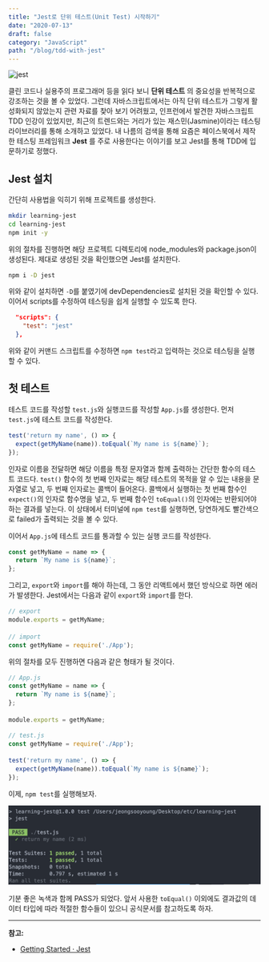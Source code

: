 ```yaml
---
title: "Jest로 단위 테스트(Unit Test) 시작하기"
date: "2020-07-13"
draft: false
category: "JavaScript"
path: "/blog/tdd-with-jest"
---
```


![jest](https://miro.medium.com/max/1200/1*Q26gw-kNzOXUqZKRr04T-g.png)

클린 코드나 실용주의 프로그래머 등을 읽다 보니 **단위 테스트** 의 중요성을 반복적으로 강조하는 것을 볼 수 있었다. 그런데 자바스크립트에서는 아직 단위 테스트가 그렇게 활성화되지 않았는지 관련 자료를 찾아 보기 어려웠고, 인프런에서 발견한 자바스크립트 TDD 인강이 있었지만, 최근의 트렌드와는 거리가 있는 재스민(Jasmine)이라는 테스팅 라이브러리를 통해 소개하고 있었다.
내 나름의 검색을 통해 요즘은 페이스북에서 제작한 테스팅 프레임워크 **Jest** 를 주로 사용한다는 이야기를 보고 Jest를 통해 TDD에 입문하기로 정했다.

## Jest 설치
간단히 사용법을 익히기 위해 프로젝트를 생성한다.

```bash
mkdir learning-jest
cd learning-jest
npm init -y
```

위의 절차를 진행하면 해당 프로젝트 디렉토리에 node_modules와 package.json이 생성된다. 제대로 생성된 것을 확인했으면 Jest를 설치한다.

```bash
npm i -D jest
```

위와 같이 설치하면 `-D`를 붙였기에 devDependencies로 설치된 것을 확인할 수 있다.
이어서 scripts를 수정하여 테스팅을 쉽게 실행할 수 있도록 한다.

```json
  "scripts": {
    "test": "jest"
  },
```

위와 같이 커맨드 스크립트를 수정하면 `npm test`라고 입력하는 것으로 테스팅을 실행할 수 있다.

## 첫 테스트
테스트 코드를 작성할 `test.js`와 실행코드를 작성할 `App.js`를 생성한다. 먼저 `test.js`에 테스트 코드를 작성한다.

```js
test('return my name', () => {
  expect(getMyName(name)).toEqual(`My name is ${name}`);
});
```

인자로 이름을 전달하면 해당 이름을 특정 문자열과 함께 출력하는 간단한 함수의 테스트 코드다.
`test()` 함수의 첫 번째 인자로는 해당 테스트의 목적을 알 수 있는 내용을 문자열로 넣고, 두 번째 인자로는 콜백이 들어온다.
콜백에서 실행하는 첫 번째 함수인 `expect()`의 인자로 함수명을 넣고, 두 번째 함수인 `toEqual()`의 인자에는 반환되어야 하는 결과를 넣는다.
이 상태에서 터미널에 `npm test`를 실행하면, 당연하게도 빨간색으로 failed가 출력되는 것을 볼 수 있다.

이어서 `App.js`에 테스트 코드를 통과할 수 있는 실행 코드를 작성한다.

```js
const getMyName = name => {
  return `My name is ${name}`;
};
```

그리고, `export`와 `import`를 해야 하는데, 그 동안 리액트에서 했던 방식으로 하면 에러가 발생한다. Jest에서는 다음과 같이 `export`와 `import`를 한다.

```js
// export
module.exports = getMyName;

// import
const getMyName = require('./App');
```

위의 절차를 모두 진행하면 다음과 같은 형태가 될 것이다.

```js
// App.js
const getMyName = name => {
  return `My name is ${name}`;
};

module.exports = getMyName;
```

```js
// test.js
const getMyName = require('./App');

test('return my name', () => {
  expect(getMyName(name)).toEqual(`My name is ${name}`);
});
```

이제, `npm test`를 실행해보자.

![pass](https://github.com/codeAmeba/amebalab/blob/master/src/images/first-test.png?raw=true)

기분 좋은 녹색과 함께 PASS가 되었다.
앞서 사용한 `toEqual()` 이외에도 결과값의 데이터 타입에 따라 적절한 함수들이 있으니 공식문서를 참고하도록 하자.

***

**참고:**
- [Getting Started · Jest](https://jestjs.io/docs/en/getting-started.html)